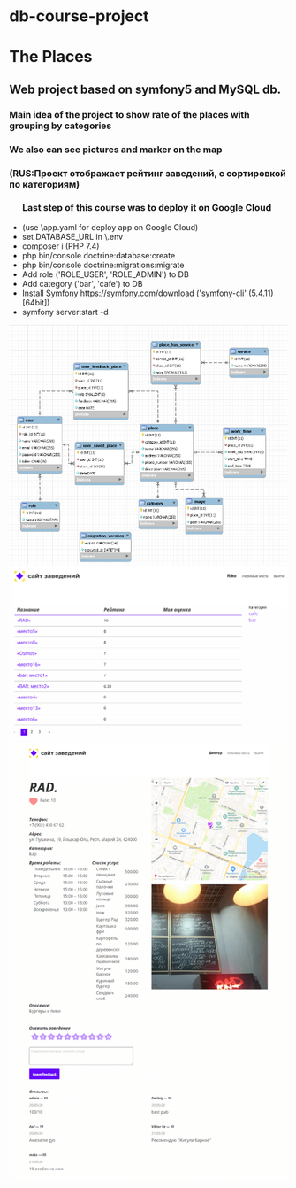 # db-course-project
 
<h1>The Places</h1>

<h2>Web project based on symfony5 and MySQL db.</h2>
<h3>Main idea of the project to show rate of the places with grouping by categories</h3>
<h3>We also can see pictures and marker on the map</h3>
<h3>(RUS:Проект отображает рейтинг заведений, с сортировкой по категориям)</h3>
<ul>
<h3>Last step of this course was to deploy it on Google Cloud</h3>
 <li>(use \app.yaml for deploy app on Google Cloud)

<li>set DATABASE_URL in \.env
<li>composer i (PHP 7.4)
<li>php bin/console doctrine:database:create
<li>php bin/console doctrine:migrations:migrate
<li>Add role ('ROLE_USER', 'ROLE_ADMIN') to DB
<li>Add category ('bar', 'cafe') to DB
<li>Install Symfony https://symfony.com/download ('symfony-cli' (5.4.11) [64bit])
<li>symfony server:start -d

</ul>

![ER](https://github.com/saintriko/db-project/blob/master/er_diagram.png)
![Home](https://github.com/saintriko/db-project/blob/master/places.PNG)
![PlacePage](https://github.com/saintriko/db-project/blob/master/place.png)


